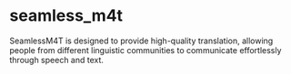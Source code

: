 # seamless_m4t
SeamlessM4T is designed to provide high-quality translation, allowing people from different linguistic communities to communicate effortlessly through speech and text. 
